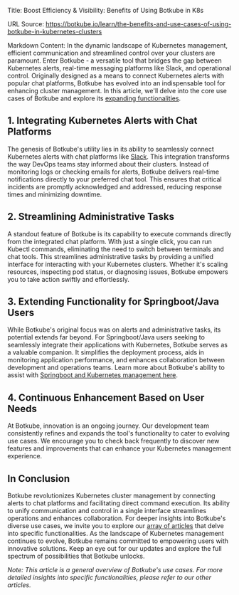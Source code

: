 Title: Boost Efficiency & Visibility: Benefits of Using Botkube in K8s

URL Source: https://botkube.io/learn/the-benefits-and-use-cases-of-using-botkube-in-kubernetes-clusters

Markdown Content:
In the dynamic landscape of Kubernetes management, efficient communication and streamlined control over your clusters are paramount. Enter Botkube - a versatile tool that bridges the gap between Kubernetes alerts, real-time messaging platforms like Slack, and operational control. Originally designed as a means to connect Kubernetes alerts with popular chat platforms, Botkube has evolved into an indispensable tool for enhancing cluster management. In this article, we'll delve into the core use cases of Botkube and explore its [expanding functionalities](https://botkube.io/features).

**1\.** Integrating Kubernetes Alerts with Chat Platforms
---------------------------------------------------------

The genesis of Botkube's utility lies in its ability to seamlessly connect Kubernetes alerts with chat platforms like [Slack](https://botkube.io/integration/slack). This integration transforms the way DevOps teams stay informed about their clusters. Instead of monitoring logs or checking emails for alerts, Botkube delivers real-time notifications directly to your preferred chat tool. This ensures that critical incidents are promptly acknowledged and addressed, reducing response times and minimizing downtime.

**2.** Streamlining Administrative Tasks
----------------------------------------

A standout feature of Botkube is its capability to execute commands directly from the integrated chat platform. With just a single click, you can run Kubectl commands, eliminating the need to switch between terminals and chat tools. This streamlines administrative tasks by providing a unified interface for interacting with your Kubernetes clusters. Whether it's scaling resources, inspecting pod status, or diagnosing issues, Botkube empowers you to take action swiftly and effortlessly.

**3\.** Extending Functionality for Springboot/Java Users
---------------------------------------------------------

While Botkube's original focus was on alerts and administrative tasks, its potential extends far beyond. For Springboot/Java users seeking to seamlessly integrate their applications with Kubernetes, Botkube serves as a valuable companion. It simplifies the deployment process, aids in monitoring application performance, and enhances collaboration between development and operations teams. Learn more about Botkube's ability to assist with [Springboot and Kubernetes management here](https://botkube.io/learn/spring-boot).

**4\.** Continuous Enhancement Based on User Needs
--------------------------------------------------

At Botkube, innovation is an ongoing journey. Our development team consistently refines and expands the tool's functionality to cater to evolving use cases. We encourage you to check back frequently to discover new features and improvements that can enhance your Kubernetes management experience.

In Conclusion
-------------

Botkube revolutionizes Kubernetes cluster management by connecting alerts to chat platforms and facilitating direct command execution. Its ability to unify communication and control in a single interface streamlines operations and enhances collaboration. For deeper insights into Botkube's diverse use cases, we invite you to explore our [array of articles](https://botkube.io/learn-main-topic/use-cases) that delve into specific functionalities. As the landscape of Kubernetes management continues to evolve, Botkube remains committed to empowering users with innovative solutions. Keep an eye out for our updates and explore the full spectrum of possibilities that Botkube unlocks.

_Note: This article is a general overview of Botkube's use cases. For more detailed insights into specific functionalities, please refer to our other articles._

‍
